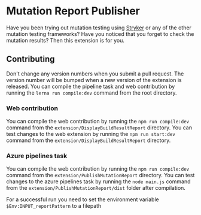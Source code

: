 # Mutation Report Publisher

Have you been trying out mutation testing using [Stryker](https://stryker-mutator.io) or any of the other mutation testing frameworks? Have you noticed that you forget to check the mutation results? Then this extension is for you.

## Contributing

Don't change any version numbers when you submit a pull request. The version number will be bumped when a new version of the extension is released.
You can compile the pipeline task and web contribution by running the `lerna run compile:dev` command from the root directory.

### Web contribution

You can compile the web contribution by running the `npm run compile:dev` command from the `extension/DisplayBuildResultReport` directory.
You can test changes to the web extension by running the `npm run start:dev` command from the `extension/DisplayBuildResultReport` directory.

### Azure pipelines task

You can compile the web contribution by running the `npm run compile:dev` command from the `extension/PublishMutationReport` directory.
You can test changes to the azure pipelines task by running the `node main.js` command from the `extension/PublishMutationReport/dist` folder after compilation.

For a successful run you need to set the environment variable `$Env:INPUT_reportPattern` to a filepath
